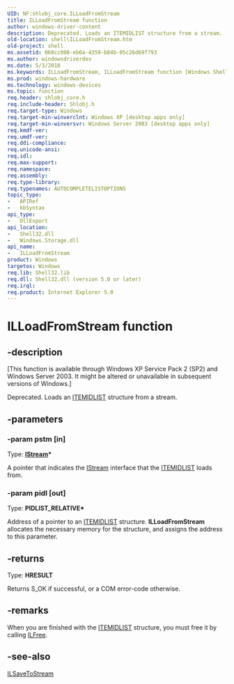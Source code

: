 ```yaml
---
UID: NF:shlobj_core.ILLoadFromStream
title: ILLoadFromStream function
author: windows-driver-content
description: Deprecated. Loads an ITEMIDLIST structure from a stream.
old-location: shell\ILLoadFromStream.htm
old-project: shell
ms.assetid: 060cc008-eb6a-4359-b84b-05c26d69f793
ms.author: windowsdriverdev
ms.date: 5/3/2018
ms.keywords: ILLoadFromStream, ILLoadFromStream function [Windows Shell], _win32_ILLoadFromStream, shell.ILLoadFromStream, shlobj_core/ILLoadFromStream
ms.prod: windows-hardware
ms.technology: windows-devices
ms.topic: function
req.header: shlobj_core.h
req.include-header: Shlobj.h
req.target-type: Windows
req.target-min-winverclnt: Windows XP [desktop apps only]
req.target-min-winversvr: Windows Server 2003 [desktop apps only]
req.kmdf-ver: 
req.umdf-ver: 
req.ddi-compliance: 
req.unicode-ansi: 
req.idl: 
req.max-support: 
req.namespace: 
req.assembly: 
req.type-library: 
req.typenames: AUTOCOMPLETELISTOPTIONS
topic_type:
-	APIRef
-	kbSyntax
api_type:
-	DllExport
api_location:
-	Shell32.dll
-	Windows.Storage.dll
api_name:
-	ILLoadFromStream
product: Windows
targetos: Windows
req.lib: Shell32.lib
req.dll: Shell32.dll (version 5.0 or later)
req.irql: 
req.product: Internet Explorer 5.0
---
```


# ILLoadFromStream function


## -description


<p class="CCE_Message">[This function is available through Windows XP Service Pack 2 (SP2) and Windows Server 2003. It might be altered or unavailable in subsequent versions of Windows.]

Deprecated. Loads an <a href="https://msdn.microsoft.com/60daf071-4e93-4e1c-bc38-894f706db04f">ITEMIDLIST</a> structure from a stream.


## -parameters




### -param pstm [in]

Type: <b><a href="https://msdn.microsoft.com/c6f60e37-eadc-46a1-94f6-cacc23613531">IStream</a>*</b>

A pointer that indicates the <a href="https://msdn.microsoft.com/c6f60e37-eadc-46a1-94f6-cacc23613531">IStream</a> interface that the <a href="https://msdn.microsoft.com/60daf071-4e93-4e1c-bc38-894f706db04f">ITEMIDLIST</a> loads from.


### -param pidl [out]

Type: <b>PIDLIST_RELATIVE*</b>

Address of a pointer to an <a href="https://msdn.microsoft.com/60daf071-4e93-4e1c-bc38-894f706db04f">ITEMIDLIST</a> structure. <b>ILLoadFromStream</b> allocates the necessary memory for the structure, and assigns the address to this parameter.


## -returns



Type: <b>HRESULT</b>

Returns S_OK if successful, or a COM error-code otherwise.




## -remarks



When you are finished with the <a href="https://msdn.microsoft.com/60daf071-4e93-4e1c-bc38-894f706db04f">ITEMIDLIST</a> structure, you must free it by calling <a href="https://msdn.microsoft.com/3457f36e-fdfd-44a4-90ca-a86f00bc9f36">ILFree</a>.




## -see-also




<a href="https://msdn.microsoft.com/40d5ce57-58dc-4c79-8fe6-5412e3d7dc64">ILSaveToStream</a>
 

 

